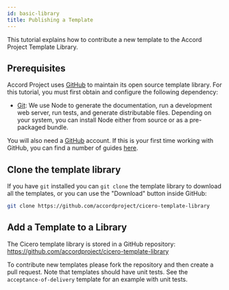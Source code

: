 ```yaml
---
id: basic-library
title: Publishing a Template
---
```


This tutorial explains how to contribute a new template to the Accord Project Template Library.

## Prerequisites

Accord Project uses [GitHub](https://github.com/) to maintain its open source template library. For this tutorial, you must first obtain and configure the following dependency:

* [Git](https://git-scm.com): We use Node to generate the
  documentation, run a development web server, run tests, and generate
  distributable files. Depending on your system, you can install Node
  either from source or as a pre-packaged bundle.

You will also need a [GitHub](https://github.com/) account. If this is your first time working with GitHub, you can find a number of guides [here](https://guides.github.com).

## Clone the template library

If you have `git` installed you can `git clone` the template library to download all the templates, or you can use the "Download" button inside GitHub:

```bash
git clone https://github.com/accordproject/cicero-template-library
```
    
## Add a Template to a Library

The Cicero template library is stored in a GitHub repository: https://github.com/accordproject/cicero-template-library

To contribute new templates please fork the repository and then create a pull request. Note that templates
should have unit tests. See the ``acceptance-of-delivery`` template for an example with unit tests.

